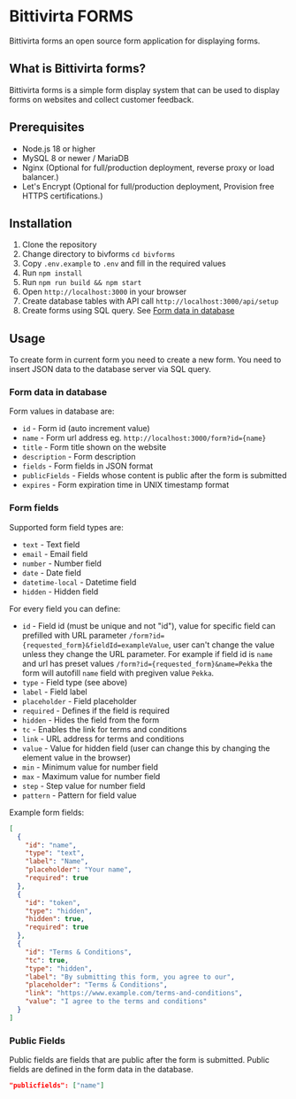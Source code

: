# Bittivirta FORMS

Bittivirta forms an open source form application for displaying forms.

## What is Bittivirta forms?

Bittivirta forms is a simple form display system that can be used to display forms on websites and collect customer feedback.

## Prerequisites

- Node.js 18 or higher
- MySQL 8 or newer / MariaDB
- Nginx (Optional for full/production deployment, reverse proxy or load balancer.)
- Let's Encrypt (Optional for full/production deployment, Provision free HTTPS certifications.)

## Installation

1. Clone the repository
2. Change directory to bivforms `cd bivforms`
3. Copy `.env.example` to `.env` and fill in the required values
4. Run `npm install`
5. Run `npm run build && npm start`
6. Open `http://localhost:3000` in your browser
7. Create database tables with API call `http://localhost:3000/api/setup`
8. Create forms using SQL query. See [Form data in database](#form-data-in-database)

## Usage

To create form in current form you need to create a new form. You need to insert JSON data to the database server via SQL query.

### Form data in database

Form values in database are:

- `id` - Form id (auto increment value)
- `name` - Form url address eg. `http://localhost:3000/form?id={name}`
- `title` - Form title shown on the website
- `description` - Form description
- `fields` - Form fields in JSON format
- `publicFields` - Fields whose content is public after the form is submitted
- `expires` - Form expiration time in UNIX timestamp format

### Form fields

Supported form field types are:

- `text` - Text field
- `email` - Email field
- `number` - Number field
- `date` - Date field
- `datetime-local` - Datetime field
- `hidden` - Hidden field

For every field you can define:

- `id` - Field id (must be unique and not "id"), value for specific field can prefilled with URL parameter `/form?id={requested_form}&fieldId=exampleValue`, user can't change the value unless they change the URL parameter. For example if field id is `name` and url has preset values `/form?id={requested_form}&name=Pekka` the form will autofill `name` field with pregiven value `Pekka`.
- `type` - Field type (see above)
- `label` - Field label
- `placeholder` - Field placeholder
- `required` - Defines if the field is required
- `hidden` - Hides the field from the form
- `tc` - Enables the link for terms and conditions
- `link` - URL address for terms and conditions
- `value` - Value for hidden field (user can change this by changing the element value in the browser)
- `min` - Minimum value for number field
- `max` - Maximum value for number field
- `step` - Step value for number field
- `pattern` - Pattern for field value

Example form fields:

```json
[
  {
    "id": "name",
    "type": "text",
    "label": "Name",
    "placeholder": "Your name",
    "required": true
  },
  {
    "id": "token",
    "type": "hidden",
    "hidden": true,
    "required": true
  },
  {
    "id": "Terms & Conditions",
    "tc": true,
    "type": "hidden",
    "label": "By submitting this form, you agree to our",
    "placeholder": "Terms & Conditions",
    "link": "https://www.example.com/terms-and-conditions",
    "value": "I agree to the terms and conditions"
  }
]
```

### Public Fields

Public fields are fields that are public after the form is submitted. Public fields are defined in the form data in the database.

```json
"publicfields": ["name"]
```
